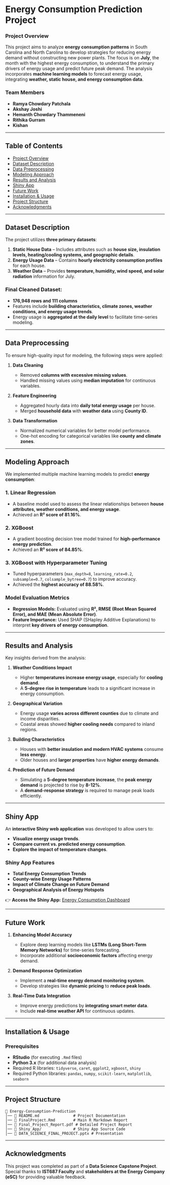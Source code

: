 # **Energy Consumption Prediction Project**

### **Project Overview**
This project aims to analyze **energy consumption patterns** in South Carolina and North Carolina to develop strategies for reducing energy demand without constructing new power plants. The focus is on **July**, the month with the highest energy consumption, to understand the primary drivers of energy usage and predict future peak demand. The analysis incorporates **machine learning models** to forecast energy usage, integrating **weather, static house, and energy consumption data**.

### **Team Members**
- **Ramya Chowdary Patchala**
- **Akshay Joshi**
- **Hemanth Chowdary Thammeneni**
- **Rithika Gurram**
- **Kishan**

---

## **Table of Contents**
- [Project Overview](#project-overview)
- [Dataset Description](#dataset-description)
- [Data Preprocessing](#data-preprocessing)
- [Modeling Approach](#modeling-approach)
- [Results and Analysis](#results-and-analysis)
- [Shiny App](#shiny-app)
- [Future Work](#future-work)
- [Installation & Usage](#installation--usage)
- [Project Structure](#project-structure)
- [Acknowledgments](#acknowledgments)

---

## **Dataset Description**
The project utilizes **three primary datasets**:
1. **Static House Data** – Includes attributes such as **house size, insulation levels, heating/cooling systems, and geographic details**.
2. **Energy Usage Data** – Contains **hourly electricity consumption profiles** for each house.
3. **Weather Data** – Provides **temperature, humidity, wind speed, and solar radiation** information for July.

### **Final Cleaned Dataset:**
- **176,948 rows and 111 columns**
- Features include **building characteristics, climate zones, weather conditions, and energy usage trends**.
- Energy usage is **aggregated at the daily level** to facilitate time-series modeling.

---

## **Data Preprocessing**
To ensure high-quality input for modeling, the following steps were applied:

1. **Data Cleaning**
   - Removed **columns with excessive missing values**.
   - Handled missing values using **median imputation** for continuous variables.

2. **Feature Engineering**
   - Aggregated hourly data into **daily total energy usage** per house.
   - Merged **household data** with **weather data** using **County ID**.

3. **Data Transformation**
   - Normalized numerical variables for better model performance.
   - One-hot encoding for categorical variables like **county and climate zones**.

---

## **Modeling Approach**
We implemented multiple machine learning models to predict **energy consumption**:

### **1. Linear Regression**
- A baseline model used to assess the linear relationships between **house attributes, weather conditions, and energy usage**.
- Achieved an **R² score of 81.16%**.

### **2. XGBoost**
- A gradient boosting decision tree model trained for **high-performance energy prediction**.
- Achieved an **R² score of 84.85%**.

### **3. XGBoost with Hyperparameter Tuning**
- Tuned hyperparameters (`max_depth=8`, `learning_rate=0.2`, `subsample=0.7`, `colsample_bytree=0.7`) to improve accuracy.
- Achieved the **highest accuracy of 88.58%**.

### **Model Evaluation Metrics**
- **Regression Models:** Evaluated using **R², RMSE (Root Mean Squared Error), and MAE (Mean Absolute Error)**.
- **Feature Importance:** Used SHAP (SHapley Additive Explanations) to interpret **key drivers of energy consumption**.

---

## **Results and Analysis**
Key insights derived from the analysis:

1. **Weather Conditions Impact**
   - Higher **temperatures increase energy usage**, especially for **cooling demand**.
   - A **5-degree rise in temperature** leads to a significant increase in energy consumption.

2. **Geographical Variation**
   - Energy usage **varies across different counties** due to climate and income disparities.
   - Coastal areas showed **higher cooling needs** compared to inland regions.

3. **Building Characteristics**
   - Houses with **better insulation and modern HVAC systems** consume **less energy**.
   - Older houses and **larger properties** have **higher energy demands**.

4. **Prediction of Future Demand**
   - Simulating a **5-degree temperature increase**, the **peak energy demand** is projected to rise by **8-12%**.
   - A **demand-response strategy** is required to manage peak loads efficiently.

---

## **Shiny App**
An **interactive Shiny web application** was developed to allow users to:
- **Visualize energy usage trends**.
- **Compare current vs. predicted energy consumption**.
- **Explore the impact of temperature changes**.

### **Shiny App Features**
- **Total Energy Consumption Trends**
- **County-wise Energy Usage Patterns**
- **Impact of Climate Change on Future Demand**
- **Geographical Analysis of Energy Hotspots**

👉 **Access the Shiny App:** [Energy Consumption Dashboard](https://rpatchal.shinyapps.io/EnergyConsumption/)

---

## **Future Work**
1. **Enhancing Model Accuracy**
   - Explore deep learning models like **LSTMs (Long Short-Term Memory Networks)** for time-series forecasting.
   - Incorporate additional **socioeconomic factors** affecting energy demand.

2. **Demand Response Optimization**
   - Implement a **real-time energy demand monitoring system**.
   - Develop strategies like **dynamic pricing** to **reduce peak loads**.

3. **Real-Time Data Integration**
   - Improve energy predictions by **integrating smart meter data**.
   - Include **real-time weather API** for continuous updates.

---

## **Installation & Usage**
### **Prerequisites**
- **RStudio** (for executing `.Rmd` files)
- **Python 3.x** (for additional data analysis)
- Required R libraries: `tidyverse`, `caret`, `ggplot2`, `xgboost`, `shiny`
- Required Python libraries: `pandas`, `numpy`, `scikit-learn`, `matplotlib`, `seaborn`

---

## **Project Structure**
```
📂 Energy-Consumption-Prediction
│── 📄 README.md               # Project Documentation
│── 📄 FinalProject.Rmd        # Main R Markdown Report
│── 📄 Final_Project_Report.pdf # Detailed Project Report
│── 📄 Shiny_App/              # Shiny App Source Code
│── 📄 DATA_SCIENCE_FINAL_PROJECT.pptx # Presentation
```

---

## **Acknowledgments**
This project was completed as part of a **Data Science Capstone Project**. Special thanks to **IST687 Faculty** and **stakeholders at the Energy Company (eSC)** for providing valuable feedback.


